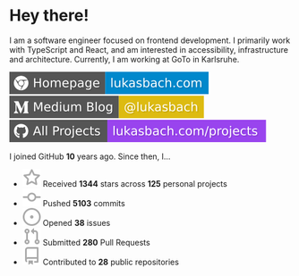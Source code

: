 # Hey there!

I am a software engineer focused on frontend development. I primarily work with TypeScript and React, and am interested in accessibility, infrastructure and architecture. Currently, I am working at GoTo in Karlsruhe.

[![Homepage](./icons/homepage.svg)](https://lukasbach.com)
[![Medium Blog](./icons/medium.svg)](https://medium.com/@lukasbach)
[![My Projects](./icons/projects.svg)](https://lukasbach.com/projects)

I joined GitHub **10** years ago. Since then, I...

- ![](./icons/star.svg) Received **1344** stars across **125** personal projects
- ![](./icons/commit.svg) Pushed **5103** commits
- ![](./icons/issues.svg) Opened **38** issues
- ![](./icons/pr.svg) Submitted **280** Pull Requests
- ![](./icons/repo.svg) Contributed to **28** public repositories
